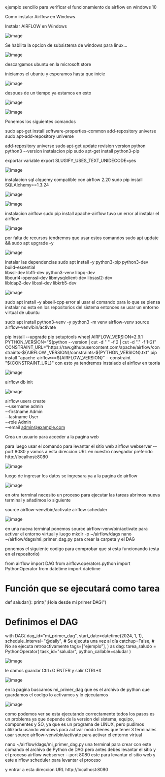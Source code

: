 ejemplo sencillo para verificar el funcionamiento de airflow en windows 10

Como instalar Airflow en Windows

Instalar AIRFLOW en Windows


![image](https://github.com/user-attachments/assets/2fb876e8-7525-4501-9091-0fdaf7b18963)



Se habilita la opcion de subsistema de windows para linux...

![image](https://github.com/user-attachments/assets/876ad2d9-946d-4e05-8571-64ed8445b74c)

descargamos ubuntu en la microsoft store

iniciamos el ubuntu y esperamos hasta que inicie 

![image](https://github.com/user-attachments/assets/b9fe147e-801f-47b9-bd54-b56be4902dab)

despues de un tiempo ya estamos en esto

![image](https://github.com/user-attachments/assets/37ee99f8-234a-4b2f-95d4-6c928f155107)

![image](https://github.com/user-attachments/assets/2a608e92-f553-4335-8863-4276c57f75e1)

Ponemos los siguientes comandos

sudo apt-get install software-properties-common
add-repository universe
sudo apt-add-repository universe

add-repository universe
sudo apt-get update
revision version python
python3 --version
instalacion pip
sudo apt-get install python3-pip

exportar variable
export SLUGIFY_USES_TEXT_UNIDECODE=yes

![image](https://github.com/user-attachments/assets/106ad01c-b37c-4bc9-a7a1-a2770fe03df6)

instalacion sql alquemy compatible con airflow 2.20
sudo pip install SQLAlchemy==1.3.24

![image](https://github.com/user-attachments/assets/27b69eb2-a2ae-4665-8efa-8caf71abdc69)

![image](https://github.com/user-attachments/assets/4b04affa-4c01-4c83-a984-6f6948068d44)

instalacion airflow
sudo pip install apache-airflow
tuvo un error al instalar el airflow

![image](https://github.com/user-attachments/assets/f4d0ec88-bc4e-4fea-a03f-7bc2ec319b86)

por falta de recursos tendremos que usar estos comandos
sudo apt update && sudo apt upgrade -y

![image](https://github.com/user-attachments/assets/c147fcfe-3d0a-4d58-9dc3-6d8f3602eed6)

instalar las dependencias
sudo apt install -y python3-pip python3-dev build-essential \
libssl-dev libffi-dev python3-venv libpq-dev \
libcurl4-openssl-dev libmysqlclient-dev libsasl2-dev \
libldap2-dev libssl-dev libkrb5-dev

![image](https://github.com/user-attachments/assets/2ad2f2b0-b17c-4a1d-b5a4-c8d27219d387)

sudo apt install -y abseil-cpp
error al usar el comando para lo que se piensa instalar no esta en los repositorios del sistema
entonces se usar un entorno virtual de ubuntu

sudo apt install python3-venv -y
python3 -m venv airflow-venv
source airflow-venv/bin/activate

pip install --upgrade pip setuptools wheel
AIRFLOW_VERSION=2.9.1
PYTHON_VERSION="$(python --version | cut -d " " -f 2 | cut -d "." -f 1-2)"
CONSTRAINT_URL="https://raw.githubusercontent.com/apache/airflow/constraints-${AIRFLOW
_VERSION}/constraints-${PYTHON_VERSION}.txt"
pip install "apache-airflow==${AIRFLOW_VERSION}" --constraint "${CONSTRAINT_URL}"
con esto ya tendremos instalado el airflow en teoria

![image](https://github.com/user-attachments/assets/b0e18750-95dd-4f29-9be0-f1ef8027426d)

airflow db init

![image](https://github.com/user-attachments/assets/e722dd13-020f-4580-88ba-2e9d5ca8a96e)

airflow users create \
--username admin \
--firstname Admin \
--lastname User \
--role Admin \
--email admin@example.com

Crea un usuario para acceder a la pagina web

para luego usar el comando para levantar el sitio web
airflow webserver --port 8080
y vamos a esta direccion URL en nuestro navegador preferido
http://localhost:8080

![image](https://github.com/user-attachments/assets/867a0e31-1532-4a62-aa44-90d2314ae8a4)

luego de ingresar los datos se ingresara ya a la pagina de airflow

![image](https://github.com/user-attachments/assets/d75c27a6-d0b6-4588-b000-52638003557f)

en otra terminal necesito un proceso para ejecutar las tareas abrimos nueva terminal y añadimos
lo siguiente

source airflow-venv/bin/activate
airflow scheduler

![image](https://github.com/user-attachments/assets/96d00aa8-dbe5-49cb-9231-e907d0eba4c5)

en una nueva terminal
ponemos source airflow-venv/bin/activate para activar el entorno virtual
y luego
mkdir -p ~/airflow/dags
nano ~/airflow/dags/mi_primer_dag.py
para crear la carpeta y el DAG

ponemos el siguiente codigo para comprobar que si esta funcionando (esta en el repositorio)

from airflow import DAG
from airflow.operators.python import PythonOperator
from datetime import datetime
# Función que se ejecutará como tarea
def saludar():
print("¡Hola desde mi primer DAG!")
# Definimos el DAG
with DAG(
dag_id="mi_primer_dag",
start_date=datetime(2024, 1, 1),
schedule_interval="@daily", # Se ejecuta una vez al día
catchup=False, # No se ejecuta retroactivamente
tags=["ejemplo"],
) as dag:
tarea_saludo = PythonOperator(
task_id="saludar",
python_callable=saludar
)

![image](https://github.com/user-attachments/assets/ff91b140-6c21-4b41-90d6-efdb6716840c)

le damos guardar Ctrl+O ENTER
y salir CTRL+X

![image](https://github.com/user-attachments/assets/720b46a4-ed9f-4e43-8610-609a4f52e5d3)

en la pagina buscamos mi_primer_dag que es el archivo de python que guardamos el codigo lo
activamos y lo ejecutamos

![image](https://github.com/user-attachments/assets/fc771077-25f7-4825-bf5b-f004fb63bac4)

como podemos ver se esta ejecutando correctamente todos los pasos es un problema ya que
depende de la version del sistema, equipo, componentes y SO, ya que es un programa de LINUX,
pero pudimos utilizarla usando windows
para activar modo tienes que tener 3 terminales usar source airflow-venv/bin/activate para
activar el entorno virtual

nano ~/airflow/dags/mi_primer_dag.py una terminal para crear con este comando el archivo de
Python de DAG
pero antes debes levantar el sitio y el proceso
airflow webserver --port 8080 este para levantar el sitio web
y este airflow scheduler para levantar el proceso

y entrar a esta direccion URL http://localhost:8080


















